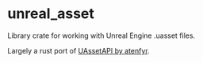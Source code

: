 # unreal_asset

Library crate for working with Unreal Engine .uasset files.

Largely a rust port of [UAssetAPI by atenfyr](https://github.com/atenfyr/UAssetAPI).
